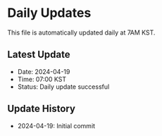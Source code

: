 # Daily Updates

This file is automatically updated daily at 7AM KST.

## Latest Update
- Date: 2024-04-19
- Time: 07:00 KST
- Status: Daily update successful

## Update History
- 2024-04-19: Initial commit